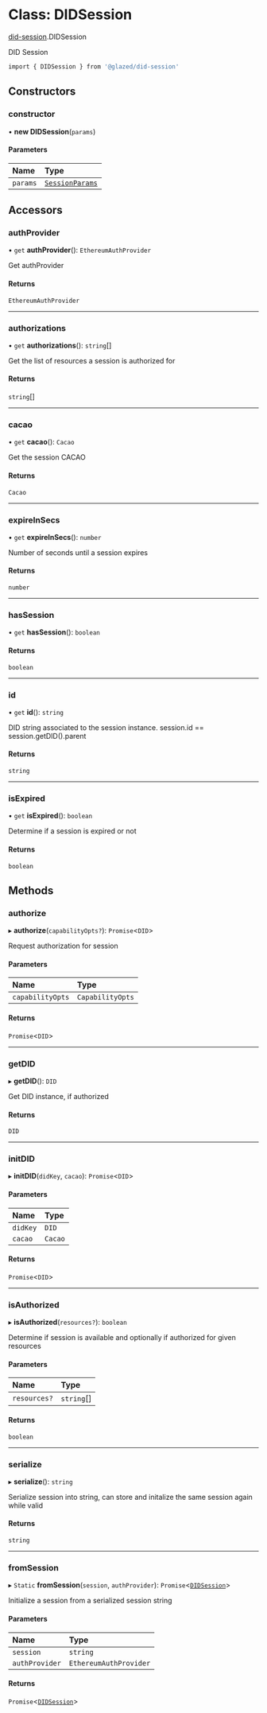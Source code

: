 # Class: DIDSession

[did-session](../modules/did_session.md).DIDSession

DID Session

```sh
import { DIDSession } from '@glazed/did-session'
```

## Constructors

### constructor

• **new DIDSession**(`params`)

#### Parameters

| Name | Type |
| :------ | :------ |
| `params` | [`SessionParams`](../modules/did_session.md#sessionparams) |

## Accessors

### authProvider

• `get` **authProvider**(): `EthereumAuthProvider`

Get authProvider

#### Returns

`EthereumAuthProvider`

___

### authorizations

• `get` **authorizations**(): `string`[]

Get the list of resources a session is authorized for

#### Returns

`string`[]

___

### cacao

• `get` **cacao**(): `Cacao`

Get the session CACAO

#### Returns

`Cacao`

___

### expireInSecs

• `get` **expireInSecs**(): `number`

Number of seconds until a session expires

#### Returns

`number`

___

### hasSession

• `get` **hasSession**(): `boolean`

#### Returns

`boolean`

___

### id

• `get` **id**(): `string`

DID string associated to the session instance. session.id == session.getDID().parent

#### Returns

`string`

___

### isExpired

• `get` **isExpired**(): `boolean`

Determine if a session is expired or not

#### Returns

`boolean`

## Methods

### authorize

▸ **authorize**(`capabilityOpts?`): `Promise`<`DID`\>

Request authorization for session

#### Parameters

| Name | Type |
| :------ | :------ |
| `capabilityOpts` | `CapabilityOpts` |

#### Returns

`Promise`<`DID`\>

___

### getDID

▸ **getDID**(): `DID`

Get DID instance, if authorized

#### Returns

`DID`

___

### initDID

▸ **initDID**(`didKey`, `cacao`): `Promise`<`DID`\>

#### Parameters

| Name | Type |
| :------ | :------ |
| `didKey` | `DID` |
| `cacao` | `Cacao` |

#### Returns

`Promise`<`DID`\>

___

### isAuthorized

▸ **isAuthorized**(`resources?`): `boolean`

Determine if session is available and optionally if authorized for given resources

#### Parameters

| Name | Type |
| :------ | :------ |
| `resources?` | `string`[] |

#### Returns

`boolean`

___

### serialize

▸ **serialize**(): `string`

Serialize session into string, can store and initalize the same session again while valid

#### Returns

`string`

___

### fromSession

▸ `Static` **fromSession**(`session`, `authProvider`): `Promise`<[`DIDSession`](did_session.DIDSession.md)\>

Initialize a session from a serialized session string

#### Parameters

| Name | Type |
| :------ | :------ |
| `session` | `string` |
| `authProvider` | `EthereumAuthProvider` |

#### Returns

`Promise`<[`DIDSession`](did_session.DIDSession.md)\>
